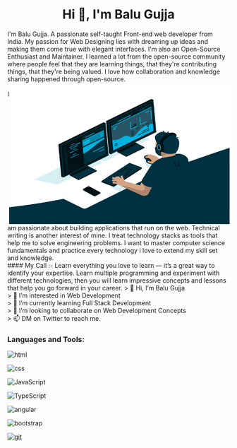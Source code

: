 <h1 align="center">Hi 👋, I'm Balu Gujja</h1>
I'm Balu Gujja. A passionate self-taught Front-end web developer from India. My passion for Web Designing lies with dreaming up ideas and making them come true with elegant interfaces. I'm also an Open-Source Enthusiast and Maintainer. I learned a lot from the open-source community where people feel that they are learning things, that they're contributing things, that they're being valued. I love how collaboration and knowledge sharing happened through open-source.
<img align="right" alt="GIF" src="https://github.com/balashankar1180/balashankar1180/blob/main/code.gif?raw=true" width="500" height="320" />
<br>
<br>
I am passionate about building applications that run on the web. Technical writing is another interest of mine. I treat technology stacks as tools that help me to solve engineering problems. I want to master computer science fundamentals and practice every technology i love to extend my skill set and knowledge.
<br>
#### My Call :-
Learn everything you love to learn — it’s a great way to identify your expertise. Learn multiple programming and experiment with different technologies, then you will learn impressive concepts and lessons that help you go forward in your career.
> 👋 Hi, I’m Balu Gujja<br>
> 👀 I’m interested in Web Development<br>
> 🌱 I’m currently learning Full Stack Development<br>
> 💞️ I’m looking to collaborate on Web Development Concepts<br>
> 📫 DM on Twitter to reach me.

<h3 align="left">Languages and Tools:</h3>
<div style="display: inline-block;">
   <img src="https://upload.wikimedia.org/wikipedia/commons/thumb/6/61/HTML5_logo_and_wordmark.svg/2048px-HTML5_logo_and_wordmark.svg.png" alt="html" width="auto" height="40">&nbsp;&nbsp;&nbsp;
  
   <img src='https://upload.wikimedia.org/wikipedia/commons/thumb/d/d5/CSS3_logo_and_wordmark.svg/1200px-CSS3_logo_and_wordmark.svg.png' alt="css" width="auto" height="40">&nbsp;&nbsp;&nbsp;
  
   <img src='https://upload.wikimedia.org/wikipedia/commons/6/6a/JavaScript-logo.png' height='40' width='auto' alt="JavaScript">&nbsp;&nbsp;&nbsp;
  
   <img src='https://upload.wikimedia.org/wikipedia/commons/thumb/4/4c/Typescript_logo_2020.svg/128px-Typescript_logo_2020.svg.png' height='40' width='auto' alt="TypeScript">&nbsp;&nbsp;&nbsp;
  
   <img src="https://angular.io/assets/images/logos/angular/angular.svg" alt="angular" width="40" height="40"/>&nbsp;&nbsp;&nbsp;
  
   <img src="https://upload.wikimedia.org/wikipedia/commons/b/b2/Bootstrap_logo.svg" alt="bootstrap" width="auto" height="40"/>&nbsp;&nbsp;&nbsp;
  
   <a href="https://git-scm.com/" target="_blank" rel="noreferrer"> 
   <img src="https://www.vectorlogo.zone/logos/git-scm/git-scm-icon.svg" alt="git" width="40" height="40"/> 
   </a> 
</div>

<!---
balu-scoriait/balu-scoriait is a ✨ special ✨ repository because its `README.md` (this file) appears on your GitHub profile.
You can click the Preview link to take a look at your changes.
--->

